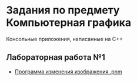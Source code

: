 # Задания по предмету Компьютерная графика  

Консольные приложения, написанные на С++

## Лабораторная работа №1  
* [Программа изменения изображения .pnm](1_lab/PNM_editor.cpp)
